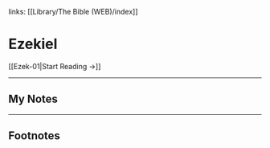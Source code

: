 links: [[Library/The Bible (WEB)/index]]
# Ezekiel

[[Ezek-01|Start Reading →]]

---
## My Notes

---
## Footnotes